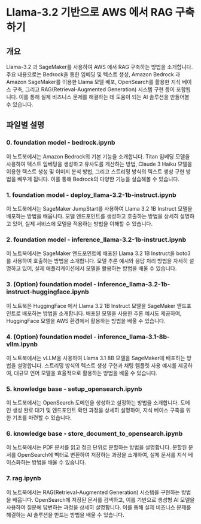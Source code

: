 # Llama-3.2 기반으로 AWS 에서 RAG 구축하기

## 개요
Llama-3.2 과 SageMaker를 사용하여 AWS 에서 RAG 구축하는 방법을 소개합니다. 주요 내용으로는 Bedrock을 통한 임베딩 및 텍스트 생성,  Amazon Bedrock 과 Amazon SageMaker를 이용한 Llama 모델 배포, OpenSearch를 활용한 지식 베이스 구축, 그리고 RAG(Retrieval-Augmented Generation) 시스템 구현 등이 포함됩니다. 이를 통해 실제 비즈니스 문제를 해결하는 데 도움이 되는 AI 솔루션을 만들어볼 수 있습니다.

## 파일별 설명

### 0. foundation model - bedrock.ipynb
이 노트북에서는 Amazon Bedrock의 기본 기능을 소개합니다. Titan 임베딩 모델을 사용하여 텍스트 임베딩을 생성하고 유사도를 계산하는 방법, Claude 3 Haiku 모델을 이용한 텍스트 생성 및 이미지 분석 방법, 그리고 스트리밍 방식의 텍스트 생성 구현 방법을 배우게 됩니다. 이를 통해 Bedrock의 다양한 기능을 실습해볼 수 있습니다.

### 1. foundation model - deploy_llama-3.2-1b-instruct.ipynb
이 노트북에서는 SageMaker JumpStart를 사용하여 Llama 3.2 1B Instruct 모델을 배포하는 방법을 배웁니다. 모델 엔드포인트를 생성하고 호출하는 방법을 상세히 설명하고 있어, 실제 서비스에 모델을 적용하는 방법을 이해할 수 있습니다.

### 2. foundation model - inference_llama-3.2-1b-instruct.ipynb
이 노트북에서는 SageMaker 엔드포인트에 배포된 Llama 3.2 1B Instruct을 boto3를 사용하여 호출하는 방법을 소개합니다. 모델 추론 예시와 응답 처리 방법을 자세히 설명하고 있어, 실제 애플리케이션에서 모델을 활용하는 방법을 배울 수 있습니다.

### 3. (Option) foundation model - inference_llama-3.2-1b-instruct-huggingface.ipynb
이 노트북은 HuggingFace 에서 Llama 3.2 1B Instruct 모델을 SageMaker 엔드포인트로 배포하는 방법을 소개합니다. 배포된 모델을 사용한 추론 예시도 제공하여, HuggingFace 모델을 AWS 환경에서 활용하는 방법을 배울 수 있습니다.

### 4. (Option) foundation model - inference_llama-3.1-8b-vllm.ipynb
이 노트북에서는 vLLM을 사용하여 Llama 3.1 8B 모델을 SageMaker에 배포하는 방법을 설명합니다. 스트리밍 방식의 텍스트 생성 구현과 채팅 템플릿 사용 예시를 제공하여, 대규모 언어 모델을 효율적으로 활용하는 방법을 배울 수 있습니다.

### 5. knowledge base - setup_opensearch.ipynb
이 노트북에서는 OpenSearch 도메인을 생성하고 설정하는 방법을 소개합니다. 도메인 생성 완료 대기 및 엔드포인트 확인 과정을 상세히 설명하여, 지식 베이스 구축을 위한 기초를 마련할 수 있습니다.

### 6. knowledge base - store_document_to_opensearch.ipynb
이 노트북에서는 PDF 문서를 읽고 청크 단위로 분할하는 방법을 설명합니다. 분할된 문서를 OpenSearch에 벡터로 변환하여 저장하는 과정을 소개하여, 실제 문서를 지식 베이스화하는 방법을 배울 수 있습니다.

### 7. rag.ipynb
이 노트북에서는 RAG(Retrieval-Augmented Generation) 시스템을 구현하는 방법을 배웁니다. OpenSearch에 저장된 문서를 검색하고, 이를 기반으로 생성형 AI 모델을 사용하여 질문에 답변하는 과정을 상세히 설명합니다. 이를 통해 실제 비즈니스 문제를 해결하는 AI 솔루션을 만드는 방법을 배울 수 있습니다.
